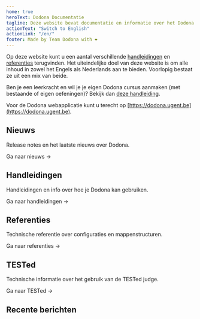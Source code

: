 ```yaml
---
home: true
heroText: Dodona Documentatie
tagline: Deze website bevat documentatie en informatie over het Dodona project.
actionText: "Switch to English"
actionLink: "/en/"
footer: Made by Team Dodona with ❤️
---
```


Op deze website kunt u een aantal verschillende [handleidingen](/nl/guides) en [referenties](/nl/references) terugvinden. Het uiteindelijke doel van deze website is om alle inhoud in zowel het Engels als Nederlands aan te bieden. Voorlopig bestaat ze uit een mix van beide.

Ben je een leerkracht en wil je je eigen Dodona cursus aanmaken (met bestaande of eigen oefeningen)? Bekijk dan [deze handleiding](guides/teachers/getting-started).

Voor de Dodona webapplicatie kunt u terecht op [https://dodona.ugent.be](https://dodona.ugent.be).

<div class="features">
  <div class="feature">
    <h2>Nieuws</h2>
    <p>Release notes en het laatste nieuws over Dodona.</p>
    <p><router-link to="/nl/news/">Ga naar nieuws →</router-link></p>
  </div>
  <div class="feature">
    <h2>Handleidingen</h2>
    <p>Handleidingen en info over hoe je Dodona kan gebruiken.</p>
    <p><router-link to="/nl/guides/">Ga naar handleidingen →</router-link></p>
  </div>
  <div class="feature">
    <h2>Referenties</h2>
    <p>Technische referentie over configuraties en mappenstructuren.</p>
    <p><router-link to="/nl/references/">Ga naar referenties →</router-link></p>
  </div>
  <div class="feature">
    <h2>TESTed</h2>
    <p>Technische informatie over het gebruik van de TESTed judge.</p>
    <p><router-link to="/nl/tested-judge/">Ga naar TESTed →</router-link></p>
  </div>
</div>

## Recente berichten
<NewsIndex category="current" lang="nl" limit="5" />
